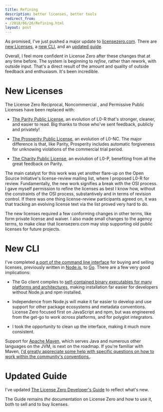 ```yaml
---
title: Refining
description: better licenses, better tools
redirect_from:
- /2018/06/26/Refining.html
layout: post
---
```


As promised, I've just pushed a major update to [licensezero.com](https://licensezero.com).  There are [new Licenses](#licenses), a [new CLI](#cli), and an [updated guide](#guide).

Overall, I feel more confident in License Zero after these changes that at any time before.  The system is beginning to _refine_, rather than rework, with outside input.  That's a direct result of the amount and quality of outside feedback and enthusiasm.  It's been incredible.

# <a id="licenses"></a>New Licenses

The License Zero Reciprocal, Noncommercial , and Permissive Public Licenses have been replaced with:

- [The Parity Public License](https://github.com/licensezero/parity-public-license), an evolution of L0-R that's stronger, cleaner, and easier to read.  Big thanks to those who've sent feedback, publicly and privately!

- [The Prosperity Public License](https://github.com/licensezero/prosperity-public-license), an evolution of L0-NC.  The major difference is that, like Parity, Prosperity includes automatic forgiveness for unknowing violations of the commercial trial period.

- [The Charity Public License](https://github.com/licensezero/charity-public-license), an evolution of L0-P, benefiting from all the great feedback on Parity.

The main catalyst for this work was yet another flare-up on the Open Source Initiative's license-review mailing list, where I proposed L0-R for review.  Fundamentally, the new work signifies a break with the OSI process.  I gave myself permission to refine the licenses as best I know how, without the constraints of the OSI process, substantively and in terms of revision control.  If there was one thing license-review participants agreed on, it was that tracking an evolving license text via the list proved very hard to do.

The new licenses required a few conforming changes in other terms, like form private license and waiver.  I also made small changes to the agency terms, to make clear that licensezero.com may stop supporting old public licenses for future projects.

# <a id="cli"></a>New CLI

I've completed [a port of the command line interface](https://github.com/licensezero/cli) for buying and selling licenses, previously written in [Node.js](https://nodejs.org), to [Go](https://golang.org).  There are a few very good implications:

- The Go client compiles to [self-contained binary executables for many platforms and architectures](https://github.com/licensezero/cli/releases), making installation far easier for developers without Node.js and npm installed.

- Independence from Node.js will make it far easier to develop and use support for other package ecosystems and metadata conventions.  License Zero focused first on JavaScript and npm, but was engineered from the get-go to work _across_ platforms, and for polyglot integrators.

- I took the opportunity to clean up the interface, making it much more consistent.

Support for [Apache Maven](https://maven.apache.org), which serves Java and numerous other languages on the JVM, is next on the roadmap.  If you're familiar with Maven, [I'd greatly appreciate some help with specific questions on how to work within the community's conventions.](https://github.com/licensezero/cli/issues/1).

# <a id="guide"></a>Updated Guide

I've updated [The License Zero Developer's Guide](https://guide.licensezero.com) to reflect what's new.

The Guide remains _the_ documentation on License Zero and how to use it, both to sell and to buy licenses.
